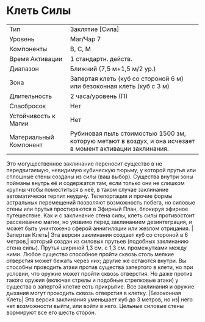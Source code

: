 
# Клеть Силы

| | |
|---|---|
|Тип|Заклятие [Сила]|
|Уровень| Маг/Чар 7|
|Компоненты| В, С, М|
|Время Активации| 1 стандартн. действ.|
|Диапазон| Ближний (7,5 м+1,5 м/2 ур.)|
|Зона| Запертая клеть (куб со стороной 6 м) или безоконная клеть (куб с 3 м)|
|Длительность| 2 часа/уровень (П)|
|Спасбросок| Нет|
|Устойчивость к Магии| Нет|
|Материальный Компонент| Рубиновая пыль стоимостью 1500 зм, которую метают в воздух, и она исчезает в момент активации заклинания.|

Это могущественное заклинание переносит существо в не передвигаемую, невидимую кубическую тюрьму, у которой прутья или сплошные стены созданы из силы (ваш выбор). Существа внутри зоны пойманы внутрь её и содержатся там, если только они не слишком крупны чтобы поместиться в неё, в таком случае заклинание автоматически терпит неудачу. Телепортация и прочие формы астральных перемещений позволяют возможность побега, но силовые стены или прутья простираются в Эфирный План, блокируя эфирное путешествие. Как и с заклинание стена силы, клеть силы противостоит рассеиванию магии, но уязвимо перед заклинанием дезинтеграция, и может быть уничтожено сферой аннигиляции или жезлом отрицания. |Запертая Клеть| Эта версия заклинания создает куб со стороной в 6 метров,| который создан из силовых прутьев (подобных заклинанию стена силы). Прутья шириной 1,3 см. с 1,3 см. промежутками между ними. Любое существо способное пройти сквозь столь мелкие отверстия может бежать через них; другие же остаются внутри. Вы способны проводить атаки против существа запертого в клети, но при условии, что оружие может пройти сквозь отверстия. Но даже против такого оружия (включая стрелы и подобные стрелковые атаки) у существа в запертой клетке есть прикрытие. Все заклинания и оружие дыхания могут проходить сквозь отверстия в клетку. |Безоконная Клеть| Эта версия заклинания уменьшает куб до 3 метров, но из| него нет возможности выйти, или войти в него. Цельные силовые стены вормируют все его шесть сторон.
